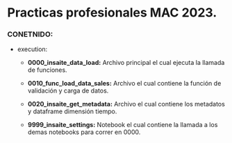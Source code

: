# Practicas profesionales MAC 2023.

### CONETNIDO:

* execution:
    
    * **0000_insaite_data_load:**  Archivo principal el cual ejecuta la llamada de funciones.
    
    * **0010_func_load_data_sales:** Archivo el cual contiene la función de validación y carga de datos.
    
    * **0020_insaite_get_metadata:** Archivo el cual contiene los metadatos y dataframe dimensión tiempo.
    
    * **9999_insaite_settings:** Notebook el cual contiene la llamada a los demas notebooks para correr en 0000.
    
